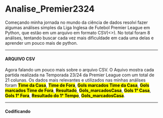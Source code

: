 # Analise_Premier2324

 Começando minha jornada no mundo da ciência de dados resolvi fazer algumas análises simples da Liga Inglesa de Futebol Premier League em Python, que estão em um arquivo em formato CSV(<>). No total foram 8 análises, tentando buscar cada vez mais dificuldade em cada uma delas e aprender um pouco mais de python.

 ___

 <h4>ARQUIVO CSV<h4></h4> 

 Agora falando um pouco mais sobre o arquivo CSV. O Aquivo mostra cada partida realizada na Temporada 23/24 da Premier League com um total de 21 colunas. Os dados mais relevantes e utilizados nas minhas análises foram **<mark>Time da Casa</mark>**, **<mark>Time de Fora</mark>**, **<mark>Gols marcados Time da Casa</mark>**, **<mark>Gols marcados Time de Fora</mark>**, **<mark>Resultado</mark>**, **<mark>Gols_marcadosCasa</mark>**, **<mark>Gols 1° Casa</mark>**, **<mark>Gols 1° Fora</mark>**, **<mark>Resultado do 1° Tempo</mark>**, **<mark>Gols_marcadosCasa</mark>**.

___

<h4>Codificando<h4>




